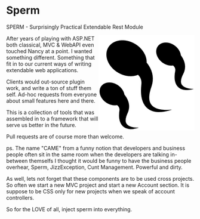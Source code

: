 # Sperm
SPERM - Surprisingly Practical Extendable Rest Module

<img align="right" src="https://github.com/SperoSophia/Sperm/blob/master/web/sperm.png" />

After years of playing with ASP.NET both classical, MVC & WebAPI even touched Nancy at a point.
I wanted something different. Something that fit in to our current ways of writing extendable web applications.

Clients would out-source plugin work, and write a ton of stuff them self.
Ad-hoc requests from everyone about small features here and there.

This is a collection of tools that was assembled in to a framework that will serve us better in the future.

Pull requests are of course more than welcome.

ps. The name "CAME" from a funny notion that developers and business people often sit in the same room
when the developers are talking in-between themselfs I thought it would be funny to
have the business people overhear, Sperm, JizzException, Cunt Management.
Powerful and dirty.

As well, lets not forget that these components are to be used cross projects.
So often we start a new MVC project and start a new Account section. It is suppose to be CSS
only for new projects when we speak of account controllers.

So for the LOVE of all, inject sperm into everything.

